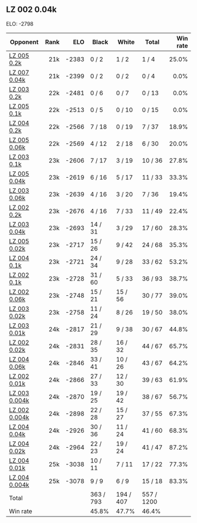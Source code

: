 ## LZ 002 0.04k ##

ELO: -2798

Opponent | Rank | ELO | Black | White | Total | Win rate
---------|-----:|----:|-------|-------|-------|-------:
[LZ 005 0.2k](LZ%20005%200.2k.md) | 21k | -2383 | 0 / 2 | 1 / 2 | 1 / 4 | 25.0%
[LZ 007 0.04k](LZ%20007%200.04k.md) | 21k | -2399 | 0 / 2 | 0 / 2 | 0 / 4 | 0.0%
[LZ 003 0.2k](LZ%20003%200.2k.md) | 22k | -2481 | 0 / 6 | 0 / 7 | 0 / 13 | 0.0%
[LZ 005 0.1k](LZ%20005%200.1k.md) | 22k | -2513 | 0 / 5 | 0 / 10 | 0 / 15 | 0.0%
[LZ 004 0.2k](LZ%20004%200.2k.md) | 22k | -2566 | 7 / 18 | 0 / 19 | 7 / 37 | 18.9%
[LZ 005 0.06k](LZ%20005%200.06k.md) | 22k | -2569 | 4 / 12 | 2 / 18 | 6 / 30 | 20.0%
[LZ 003 0.1k](LZ%20003%200.1k.md) | 23k | -2606 | 7 / 17 | 3 / 19 | 10 / 36 | 27.8%
[LZ 005 0.04k](LZ%20005%200.04k.md) | 23k | -2619 | 6 / 16 | 5 / 17 | 11 / 33 | 33.3%
[LZ 003 0.06k](LZ%20003%200.06k.md) | 23k | -2639 | 4 / 16 | 3 / 20 | 7 / 36 | 19.4%
[LZ 002 0.2k](LZ%20002%200.2k.md) | 23k | -2676 | 4 / 16 | 7 / 33 | 11 / 49 | 22.4%
[LZ 003 0.04k](LZ%20003%200.04k.md) | 23k | -2693 | 14 / 31 | 3 / 29 | 17 / 60 | 28.3%
[LZ 005 0.02k](LZ%20005%200.02k.md) | 23k | -2717 | 15 / 26 | 9 / 42 | 24 / 68 | 35.3%
[LZ 004 0.1k](LZ%20004%200.1k.md) | 23k | -2721 | 24 / 34 | 9 / 28 | 33 / 62 | 53.2%
[LZ 002 0.1k](LZ%20002%200.1k.md) | 23k | -2728 | 31 / 60 | 5 / 33 | 36 / 93 | 38.7%
[LZ 002 0.06k](LZ%20002%200.06k.md) | 23k | -2748 | 15 / 21 | 15 / 56 | 30 / 77 | 39.0%
[LZ 003 0.02k](LZ%20003%200.02k.md) | 23k | -2758 | 11 / 24 | 8 / 26 | 19 / 50 | 38.0%
[LZ 003 0.01k](LZ%20003%200.01k.md) | 24k | -2817 | 21 / 29 | 9 / 38 | 30 / 67 | 44.8%
[LZ 002 0.02k](LZ%20002%200.02k.md) | 24k | -2831 | 28 / 35 | 16 / 32 | 44 / 67 | 65.7%
[LZ 004 0.06k](LZ%20004%200.06k.md) | 24k | -2846 | 33 / 41 | 10 / 26 | 43 / 67 | 64.2%
[LZ 002 0.01k](LZ%20002%200.01k.md) | 24k | -2866 | 27 / 33 | 12 / 30 | 39 / 63 | 61.9%
[LZ 003 0.004k](LZ%20003%200.004k.md) | 24k | -2870 | 19 / 25 | 19 / 42 | 38 / 67 | 56.7%
[LZ 002 0.004k](LZ%20002%200.004k.md) | 24k | -2898 | 22 / 28 | 15 / 27 | 37 / 55 | 67.3%
[LZ 004 0.04k](LZ%20004%200.04k.md) | 24k | -2926 | 30 / 36 | 11 / 24 | 41 / 60 | 68.3%
[LZ 004 0.02k](LZ%20004%200.02k.md) | 24k | -2964 | 22 / 23 | 19 / 24 | 41 / 47 | 87.2%
[LZ 004 0.01k](LZ%20004%200.01k.md) | 25k | -3038 | 10 / 11 | 7 / 11 | 17 / 22 | 77.3%
[LZ 004 0.004k](LZ%20004%200.004k.md) | 25k | -3078 | 9 / 9 | 6 / 9 | 15 / 18 | 83.3%
Total | | | 363 / 793 | 194 / 407 | 557 / 1200 | 
Win rate| | | 45.8% | 47.7% | 46.4% | 
